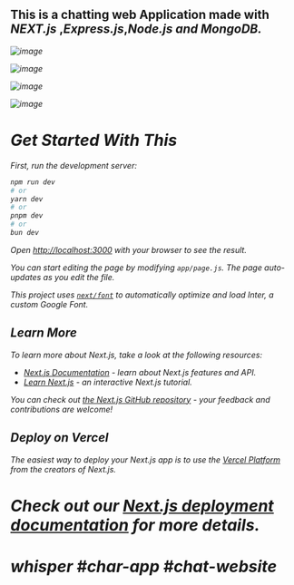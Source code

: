 <h2>This is a chatting web Application made with <em>NEXT.js</em> ,<em>Express.js</em>,<em>Node.js</> and <em>MongoDB</>.</h2>

  ![image](https://github.com/iQliPsE-22/whisper/assets/91374730/482416bd-b82d-4f69-a4bc-00296a688660)


![image](https://github.com/iQliPsE-22/whisper/assets/91374730/10db6ccc-fb8b-4891-bad7-f9539f6fc272)


![image](https://github.com/iQliPsE-22/whisper/assets/91374730/645ec1ef-e682-4b02-9f8f-c7884dfc1345)

![image](https://github.com/iQliPsE-22/whisper/assets/91374730/8b83fac4-a207-4c33-aa78-236194073b3e)

<h1>Get Started With This</h1>

First, run the development server:

```bash
npm run dev
# or
yarn dev
# or
pnpm dev
# or
bun dev
```
Open [http://localhost:3000](http://localhost:3000) with your browser to see the result.

You can start editing the page by modifying `app/page.js`. The page auto-updates as you edit the file.

This project uses [`next/font`](https://nextjs.org/docs/basic-features/font-optimization) to automatically optimize and load Inter, a custom Google Font.

## Learn More

To learn more about Next.js, take a look at the following resources:

- [Next.js Documentation](https://nextjs.org/docs) - learn about Next.js features and API.
- [Learn Next.js](https://nextjs.org/learn) - an interactive Next.js tutorial.

You can check out [the Next.js GitHub repository](https://github.com/vercel/next.js/) - your feedback and contributions are welcome!

## Deploy on Vercel

The easiest way to deploy your Next.js app is to use the [Vercel Platform](https://vercel.com/new?utm_medium=default-template&filter=next.js&utm_source=create-next-app&utm_campaign=create-next-app-readme) from the creators of Next.js.

Check out our [Next.js deployment documentation](https://nextjs.org/docs/deployment) for more details.
=======
# whisper #char-app #chat-website
